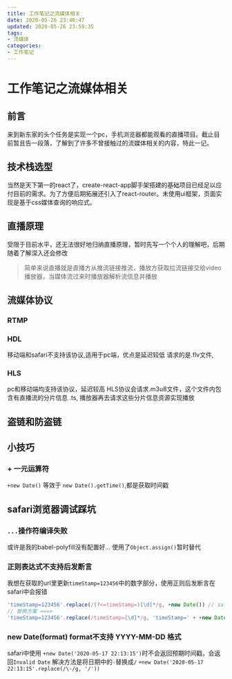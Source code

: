 ```yaml
---
title: 工作笔记之流媒体相关
date: 2020-05-26 23:46:47
updated: 2020-05-26 23:59:35
tags:
- 流媒体
categories:
- 工作笔记
---
```

# 工作笔记之流媒体相关
## 前言
来到新东家的头个任务是实现一个pc，手机浏览器都能观看的直播项目。截止目前暂且告一段落，了解到了许多不曾接触过的流媒体相关的内容，特此一记。
## 技术栈选型
当然是天下第一的react了，create-react-app脚手架搭建的基础项目已经足以应付目前的需求。为了方便后期拓展还引入了react-router。未使用ui框架，页面实现是基于css媒体查询的响应式。
## 直播原理
受限于目前水平，还无法很好地归纳直播原理，暂时先写一个个人的理解吧，后期随着了解深入还会修改
> 简单来说直播就是直播方从推流链接推流，播放方获取拉流链接交给video播放器，当媒体流过来时播放器解析流信息并播放

## 流媒体协议
### RTMP

### HDL
移动端和safari不支持该协议,适用于pc端，优点是延迟较低
请求的是.flv文件,
### HLS
pc和移动端均支持该协议，延迟较高
HLS协议会请求.m3u8文件，这个文件内包含有直播流的分片信息 .ts, 播放器再去请求这些分片信息资源实现播放

## 盗链和防盗链

## 小技巧
### + 一元运算符
`+new Date()` 等效于 `new Date().getTime()`,都是获取时间戳

## safari浏览器调试踩坑
### `...`操作符编译失败
或许是我的babel-polyfill没有配置好...
使用了`Object.assign()`暂时替代
### 正则表达式不支持后发断言
我想在获取的url里更新`timeStamp=123456`中的数字部分，使用正则后发断言在safari中会报错
```javascript
'timeStamp=123456'.replace(/(?<=timeStamp=)[\d]*/g, +new Date()) // safari报错
// 替换方案 ===> 
'timeStamp=123456'.replace(/timeStamp=[\d]*/g, 'timeStamp=' + +new Date()) // low了点
```
### new Date(format) format不支持 YYYY-MM-DD 格式
safari中使用 `+new Date('2020-05-17 22:13:15')`时不会返回预期时间戳，会返回`Invalid Date`
解决方法是将日期中的`-`替换成`/`
`+new Date('2020-05-17 22:13:15'.replace(/\-/g, '/'))`

